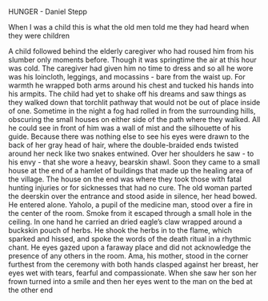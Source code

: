 HUNGER - Daniel Stepp

When I was a child this is what the old men told me they had heard when they were children

  A child followed behind the elderly caregiver who had roused him from his slumber only moments before. Though it was springtime the air at this hour was cold. The caregiver had given him no time to dress and so all he wore was his loincloth,  leggings, and mocassins - bare from the waist up. For warmth he wrapped both arms around his chest and tucked his hands into his armpits. The child had yet to shake off his dreams and saw things as they walked down that torchlit pathway that would not be out of place inside of one. Sometime in the night a fog had rolled in from the surrounding hills, obscuring the small houses on either side of the path where they walked. All he could see in front of him was a wall of mist and the silhouette of his guide. Because there was nothing else to see his eyes were drawn to the back of her gray head of hair, where the double-braided ends twisted around her neck like two snakes entwined. Over her shoulders he saw - to his envy - that she wore a heavy, bearskin shawl.
  Soon they came to a small house at the end of a hamlet of buildings that made up the healing area of the village. The house on the end was where they took those with fatal hunting injuries or for sicknesses that had no cure. The old woman parted the deerskin over the entrance and stood aside in silence, her head bowed. He entered alone.
  Yaholo, a pupil of the medicine man, stood over a fire in the center of the room. Smoke from it escaped through a small hole in the ceiling. In one hand he carried an dried eagle’s claw wrapped around a buckskin pouch of herbs. He shook the herbs in to the flame, which sparked and hissed, and spoke the words of the death ritual in a rhythmic chant. He eyes gazed upon a faraway place and did not acknowledge the presence of any others in the room.
  Ama, his mother, stood in the corner furthest from the ceremony with both hands clasped against her breast, her eyes wet with tears, fearful and compassionate. When she saw her son her frown turned into a smile and then her eyes went to the man on the bed at the other end